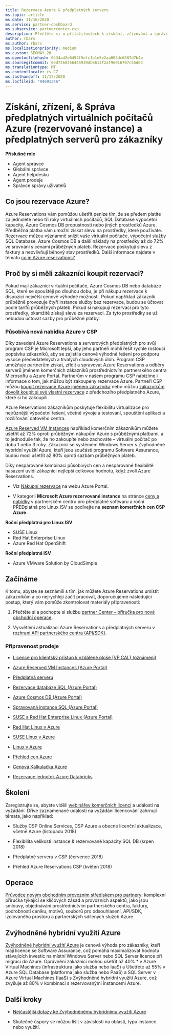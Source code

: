 ```yaml
---
title: Rezervace Azure & předplatných serveru
ms.topic: article
ms.date: 11/16/2020
ms.service: partner-dashboard
ms.subservice: partnercenter-csp
description: Přečtěte si o příležitostech k získání, zřizování a správě rezervací Azure a předplatných serverů pro zákazníky v souvislosti se službou Cloud Solution Provider.
author: rbars
ms.author: rbars
ms.localizationpriority: medium
ms.custom: SEOMAY.20
ms.openlocfilehash: 0434ad2e6494f5efc1b1e5e2aa003dc6587d7b4e
ms.sourcegitcommit: 6ed7268356445939db8613f2af96016707c55d64
ms.translationtype: MT
ms.contentlocale: cs-CZ
ms.lasthandoff: 11/17/2020
ms.locfileid: "94691346"
---
```

# <a name="acquire-provision--manage-azure-reserved-vm-instances-ri--server-subscriptions-for-customers"></a>Získání, zřízení, & Správa předplatných virtuálních počítačů Azure (rezervované instance) a předplatných serverů pro zákazníky


**Příslušné role**

- Agent správce
- Globální správce
- Agent helpdesku
- Agent prodeje
- Správce správy uživatelů


## <a name="what-are-azure-reservations"></a>Co jsou rezervace Azure?

Azure Reservations vám pomůžou ušetřit peníze tím, že se předem platíte za jednoleté nebo tři roky virtuálních počítačů, SQL Database výpočetní kapacity, Azure Cosmos DB propustnosti nebo jiných prostředků Azure. Předběžná platba vám umožní získat slevu na prostředky, které používáte. Rezervace můžou významně snížit vaše virtuální počítače, výpočetní služby SQL Database, Azure Cosmos DB a další náklady na prostředky až do 72% ve srovnání s cenami průběžných plateb. Rezervace poskytují slevu z faktury a neovlivňují běhový stav prostředků. Další informace najdete v tématu [co je Azure reservations?](/azure/billing/billing-save-compute-costs-reservations)

## <a name="why-should-customers-buy-a-reservation"></a>Proč by si měli zákazníci koupit rezervaci?

Pokud mají zákazníci virtuální počítače, Azure Cosmos DB nebo databáze SQL, které se spouštějí po dlouhou dobu, je při nákupu rezervace k dispozici největší cenově výhodné možnosti. Pokud například zákazník průběžně provozuje čtyři instance služby bez rezervace, budou se účtovat podle tarifů průběžných plateb. Pokud si nakupují rezervaci pro tyto prostředky, okamžitě získají slevu za rezervaci. Za tyto prostředky se už nebudou účtovat sazby pro průběžné platby.

### <a name="compelling-new-azure-offer-in-csp"></a>Působivá nová nabídka Azure v CSP

Díky zavedení Azure Reservations a serverových předplatných pro svůj program CSP je Microsoft lepší, aby jeho partneři mohli řešit rychle rostoucí poptávku zákazníků, aby se zajistila cenově výhodné řešení pro podporu vysoce předvídatelných a trvalých cloudových úloh. Program CSP umožňuje partnerům získat, zřídit a spravovat Azure Reservations a odběry serverů jménem komerčních zákazníků prostřednictvím partnerského centra Microsoftu a Azure Portal.
Partnerům v našem programu CSP nabízíme i informace o tom, jak můžou být zakoupeny rezervace Azure. Partneři CSP můžou [koupit rezervace Azure jménem zákazníka](azure-reservations-buying.md) nebo můžou [zákazníkům dovolit koupit si své vlastní rezervace](give-customers-permission.md) z předchozího předplatného Azure, které si ho zakoupili.

Azure Reservations zákazníkům poskytuje flexibilitu virtualizace pro nejrůznější výpočetní řešení, včetně vývoje a testování, spouštění aplikací a rozšiřování datového centra.

[Azure Reserved VM Instances](https://azure.microsoft.com/pricing/reserved-vm-instances/) například komerčním zákazníkům můžete ušetřit až 72% oproti průběžným nákupům Azure s průběžnými platbami, a to jednoduše tak, že ho zakoupíte nebo zachováte – virtuální počítač po dobu 1 nebo 3 roky. Zákazníci se systémem Windows Server s Zvýhodněné hybridní využití Azure, kteří jsou součástí programu Software Assurance, budou moci ušetřit až 80% oproti sazbám průběžných plateb.

Díky nespárované kombinaci působivých cen a nespárované flexibilitě nasazení uvidí zákazníci nejlepší celkovou hodnotu, když zvolí Azure Reservations.

- Viz [Nákupní rezervace](https://docs.microsoft.com/azure/cost-management-billing/reservations/prepare-buy-reservation#purchase-reservations) na webu Azure Portal.

- V kategorii **Microsoft Azure rezervované instance** na stránce [ceny a nabídky](https://partner.microsoft.com/dashboard/sell/pricingandoffers) v partnerském centru pro předplatné softwaru a roční PŘEDplatná pro Linux ISV se podívejte na **seznam komerčních cen CSP Azure** .


 
**Roční předplatná pro Linux ISV**

- SUSE Linux
- Red Hat Enterprise Linux
- Azure Red Hat OpenShift

**Roční předplatná ISV**

- Azure VMware Solution by CloudSimple

## <a name="getting-started"></a>Začínáme

K tomu, abyste se seznámili s tím, jak můžete Azure Reservations umístit zákazníkům a co nejrychleji začít pracovat, doporučujeme následující postup, který vám pomůže zkontrolovat materiály připravenosti:

1. Přečtěte si a pochopte si službu [partner Center – příručka pro nové obchodní operace](https://partner.microsoft.com/resources/detail/partner-center-new-commerce-operations-guide-pdf).

2. Vysvětlení aktualizací Azure Reservations a předplatných serveru v [rozhraní API partnerského centra (API/SDK)](https://docs.microsoft.com/partner-center/develop/purchase-azure-reserved-vm-instances).


### <a name="sales-readiness"></a>Připravenost prodeje

- [Licence pro klientský přístup k vzdálené ploše (VP CAL) (oznámení)](https://cloudblogs.microsoft.com/windowsserver/2018/10/03/remote-desktop-services-2019-generally-available-with-windows-server-2019/)

- [Azure Reserved VM Instances (Azure Portal)](https://docs.microsoft.com/azure/virtual-machines/windows/prepay-reserved-vm-instances)

- [Předplatná serveru](https://docs.microsoft.com/partner-center/csp-software-subscriptions)

- [Rezervace databáze SQL (Azure Portal)](https://docs.microsoft.com/azure/sql-database/sql-database-reserved-capacity)

- [Azure Cosmos DB (Azure Portal)](https://docs.microsoft.com/azure/cosmos-db/cosmos-db-reserved-capacity)

- [Spravovaná instance SQL (Azure Portal)](https://docs.microsoft.com/azure/sql-database/sql-database-managed-instance)

- [SUSE a Red Hat Enterprise Linux (Azure Portal)](https://docs.microsoft.com/azure/virtual-machines/linux/prepay-suse-software-charges)

- [Red Hat Linux v Azure](https://azure.com/redhat)

- [SUSE Linux v Azure](https://azure.microsoft.com/overview/linux-on-azure/suse/)

- [Linux v Azure](https://azure.microsoft.com/overview/linux-on-azure/)

- [Přehled cen Azure](https://azure.microsoft.com/pricing/)

- [Cenová Kalkulačka Azure](https://azure.microsoft.com/pricing/calculator)

- [Rezervace jednotek Azure Databricks](https://docs.microsoft.com/azure/billing/billing-prepay-databricks-reserved-capacity)


## <a name="training"></a>Školení

Zaregistrujte se, abyste viděli [webinářey komerčních licencí](https://commercial-licensing.eventbuilder.com/FY2019_ALL) a události na vyžádání.
Dříve zaznamenané události na vyžádání licencování zahrnují témata, jako například:

- Služby CSP Online Services, CSP Azure a obecné licenční aktualizace, včetně Azure (listopadu 2018)

- Flexibilita velikosti instance & rezervované kapacity SQL DB (srpen 2018)

- Předplatné serveru v CSP (červenec 2018)

- Přehled Azure Reservations CSP (květen 2018)

## <a name="operations"></a>Operace

[Průvodce novým obchodním provozním střediskem pro partnery](https://partner.microsoft.com/resources/detail/partner-center-new-commerce-operations-guide-pdf): komplexní příručka týkající se klíčových zásad a provozních aspektů, jako jsou smlouvy, objednávání prostřednictvím partnerského centra, faktury, podrobností ceníku, motivů, souborů pro odsouhlasení, API/SDK, izolovaného prostoru a partnerských sdílených služeb Azure

## <a name="azure-hybrid-benefit"></a>Zvýhodněné hybridní využití Azure

[Zvýhodněné hybridní využití Azure](https://azure.microsoft.com/pricing/hybrid-benefit) je cenová výhoda pro zákazníky, kteří mají licence se Software Assurance, což pomáhá maximalizovat hodnotu stávajících investic na místní Windows Server nebo SQL Server licence při migraci do Azure. Oprávnění zákazníci mohou ušetřit až 40% * v Azure Virtual Machines (infrastruktura jako služba nebo IaaS) a Ušetřete až 55% v Azure SQL Database (platforma jako služba nebo PaaS) a SQL Server v Azure Virtual Machines (IaaS) s Zvýhodněné hybridní využití Azure, což zvyšuje až 80% v kombinaci s rezervovanými instancemi Azure.

## <a name="next-steps"></a>Další kroky

- [Nejčastější dotazy ke Zvýhodněnému hybridnímu využití Azure](https://azure.microsoft.com/pricing/hybrid-benefit/faq/)

* Skutečné úspory se můžou lišit v závislosti na oblasti, typu instance nebo využití.
